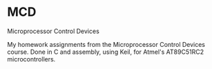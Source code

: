 # MCD
Microprocessor Control Devices

My homework assignments from the Microprocessor Control Devices course.
Done in C and assembly, using Keil, for Atmel's AT89C51RC2 microcontrollers.
